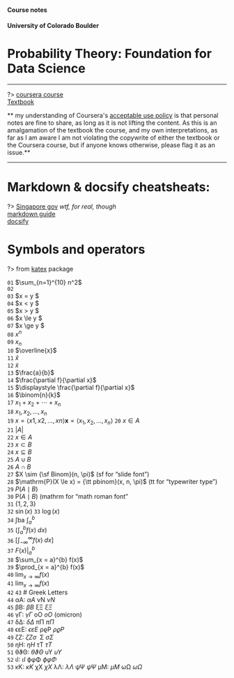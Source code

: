 #### Course notes
#### University of Colorado Boulder
# Probability Theory: Foundation for Data Science  
  

<hr/>

?> [coursera course](https://www.coursera.org/learn/probability-theory-foundation-for-data-science/)  
[Textbook](https://bookdown.org/probability/beta/)  


** my understanding of Coursera's [acceptable use policy](https://www.coursera.org/about/terms#acceptable-use-policy) 
is that personal notes are fine to share, as long as it is not lifting the content.
As this is an amalgamation of the textbook the course, and my own interpretations, as far as I am aware I am not violating the copywrite
of either the textbook or the Coursera course, but if anyone knows otherwise, please flag it as an issue.**

<hr/> 


# Markdown & docsify cheatsheats:
?> [Singapore gov](https://katex.org/docs/support_table.html) _wtf, for real, though_  
[markdown guide](https://www.markdownguide.org/cheat-sheet/)  
[docsify](https://docsify.js.org/#/?id=docsify)  


# Symbols and operators
?> from [katex](https://katex.org/docs/support_table.html) package


`01`  $\sum_{n=1}^{10} n^2$  
`02`  
`03`  $x = y $  
`04`  $x < y $  
`05`  $x > y $  
`06`  $x \le y $  
`07`  $x \ge y $  
`08`  $x^{n}$  
`09`  $x_{n}$  
`10`  $\overline{x}$  
`11`  $\hat{x}$  
`12`  $\tilde{x}$  
`13`  $\frac{a}{b}$  
`14`  $\frac{\partial f}{\partial x}$  
`15`  $\displaystyle \frac{\partial f}{\partial x}$  
`16`  $\binom{n}{k}$  
`17`  $x_{1} + x_{2} + \cdots + x_{n}$  
`18`  $x_{1}, x_{2}, \dots, x_{n}$  
`19`  $x=⟨x1,x2,…,xn⟩	\mathbf{x} = \langle x_{1}, x_{2}, \dots, x_{n}\rangle$
`20`  $x \in A$  
`21`  $|A|$  
`22`  $x \in A$  
`23`  $x \subset B$  
`24`  $x \subseteq B$  
`25`  $A \cup B$  
`26`  $A \cap B$  
`27`  $X \sim {\sf Binom}(n, \pi)$ (sf for “slide font”)  
`28`  $\mathrm{P}(X \le x) = {\tt pbinom}(x, n, \pi)$ (tt for “typewriter type”)  
`29`  $P(A \mid B)$  
`30`  $\mathrm{P}(A \mid B)$ (mathrm for “math roman font”  
`31`  $\{1, 2, 3\}$  
`32`  $\sin(x)$
`33`  $\log(x)$  
`34`  ∫ba	$\int_{a}^{b}$  
`35`  $\left(\int_{a}^{b} f(x) \; dx\right)$  
`36`  $\left[\int_{-\infty}^{\infty} f(x) \; dx\right]$  
`37`  $\left. F(x) \right|_{a}^{b}$  
`38`  $\sum_{x = a}^{b} f(x)$  
`39`  $\prod_{x = a}^{b} f(x)$  
`40`  $\lim_{x \to \infty} f(x)$  
`41`  $\displaystyle \lim_{x \to \infty} f(x)$  
`42` 
`43` # Greek Letters  
`44`  αA: $\alpha A$	νN	$\nu N$  
`45`  βB: $\beta B$	ξΞ	$\xi\Xi$  
`46`  γΓ: $\gamma \Gamma$	oO	$o O$ (omicron)  
`47`  δΔ: $\delta \Delta$	πΠ	$\pi \Pi$  
`48`  ϵεE: $\epsilon \varepsilon E$	ρϱP	$\rho\varrho P$  
`49`  ζZ: $\zeta Z \sigma \,\!$	Σ	$\sigma \Sigma$  
`50`  ηH: $\eta H$	τT	$\tau T$  
`51`  θϑΘ: $\theta \vartheta \Theta$	υΥ	$\upsilon \Upsilon$  
`52`  ιI: $\iota I$	ϕφΦ	$\phi \varphi \Phi$  
`53`  κK: $\kappa K$	χX	$\chi X$ λΛ: $\lambda \Lambda$	ψΨ	$\psi \Psi$ μM: $\mu M$	ωΩ	$\omega \Omega$





[//]: # (# test)

[//]: # ()
[//]: # (> An awesome project.  )

[//]: # (> )

[//]: # (`c&#40;a, b, ..&#41;`:         combine/concat/create vector/list from items a, b, ..  )

[//]: # (`character&#40;a&#41;`: convert `a` to string, or convert iterations in an interable to string type  )

[//]: # (`rbind&#40;&#41;`:     add rows)

[//]: # (<!-- ImJoyPlugin: {"type": "web-worker", "hide_code_block": true, "editor_height": "200px"} -->)

[//]: # (```js)

[//]: # (api.createWindow&#40;{src:"https://gist.github.com/oeway/96cd0f99e87abbcf97d65a3605471130"}&#41;)

[//]: # (```)

[//]: # ()
[//]: # ( )
[//]: # (f<!-- ImJoyPlugin: { "type": "web-python"} -->)

[//]: # (```python)

[//]: # (from imjoy import api)

[//]: # ()
[//]: # (class ImJoyPlugin&#40;&#41;:)

[//]: # (    async def setup&#40;self&#41;:)

[//]: # (        pass)

[//]: # ()
[//]: # (    def run&#40;self, ctx&#41;:)

[//]: # (        api.alert&#40;"Hello from a python plugin"&#41;)

[//]: # ()
[//]: # (api.export&#40;ImJoyPlugin&#40;&#41;&#41;)

[//]: # (```)